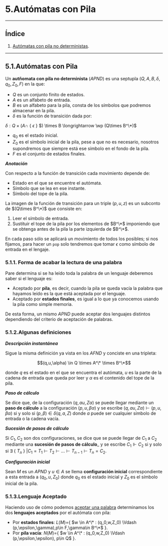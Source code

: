 # 5.Autómatas con Pila
---
## Índice
1. [Autómatas con pila no deterministas](#APND).
---
<a id="APND"></a>
## 5.1.Autómatas con Pila

Un __autñomata con pila no determinista__ (_APND_) es una septupla $(Q,A,B,\delta,q_0,Z_0,F)$ en la que:

- $Q$ es un conjunto finito de estados.
- $A$ es un alfabeto de entrada.
- $B$ es un alfabeto para la pila, consta de los símbolos que podremos almacenar en la pila.
- $\delta$ es la función de transición dada por:
    
$\delta : Q \times (A \cap$ \{ $\epsilon$ \} $) \times B \longrightarrow \wp (Q\times B^\*)$

- $q_0$ es el estado inicial.
- $Z_0$ es el símbolo inicial de la pila, pese a que no es necesario, nosotros supondremos que siempre está ese símbolo en el fondo de la pila.
- $F$ es el conjunto de estados finales.

___Anotación___

Con respecto a la función de transición cada movimiento depende de:

- Estado en el que se encuentre el autómata.
- Símbolo que se lea en ese instante.
- Símbolo del tope de la pila.

La imagen de la función de transición para un triple $(p,u,z)$ es un subconto de $(Q\times B^\*)$ que consiste en:

1. Leer el símbolo de entrada.
2. Sustituir el tope de la pila por los elementos de $B^\*$ imponiendo que se obtenga antes de la pila la parte izquierda de $B^\*$.

En cada paso sólo se aplicará un movimiento de todos los posibles; si nos fijamos, para hacer un `pop`  solo tendremos que tomar $\epsilon$ como símbolo de entrada en el lengaje.

<a id="formas"></a>
### 5.1.1. Forma de acabar la lectura de una palabra

Pare determina si se ha leído toda la palabra de un lenguaje deberemos saber si el lenguaje es:

- Aceptado por __pila__, es decir, cuando la pila se queda vacía la palabra que hayamos leído es la que está aceptada por el lenguaje.
- Aceptado por __estados finales__, es igual a lo que ya conocemos usando la pila como simple memoria.

De esta forma, un mismo _APND_ puede aceptar dos lenguajes distintos dependiendo del criterio de aceptación de palabras.

### 5.1.2.Algunas definiciones

___Descripción instantánea___

Sigue la misma definición ya vista en los _AFND_ y conciste en una tripleta:

$$(q,u,\alpha) \in Q \times A^\* \times B^\*$$ 

donde $q$ es el estado en el que se encuentra el autómata, $u$ es la parte de la cadena de entrada que queda por leer y $\alpha$ es el contenido del tope de la pila.

___Paso de cálculo___

Se dice que, de la configuración $(q,au,Z\alpha)$ se puede llegar mediante un __paso de cálculo__ a la configuración $(p,u,\beta \alpha)$ y se escribe $(q,au,Z\alpha) \vdash (p,u,\beta \alpha)$ si y solo si $(p,\beta) \in \delta(q,a,Z)$ donde $a$ puede ser cualquier símbolo de entrada o la cadena vacía.

___Sucesión de pasos de cálculo___

Si $C_1,C_2$ son dos configuraciones, se dice que se puede llegar de $C_1$ a $C_2$ mediante una __sucesión de pasos de cálculo___ y se escribe $C_1 \Vdash C_2$ si y solo si $\exists$ \{ $T_n$ \} $| C_1=T_1 \vdash T_2\vdash ... \vdash T_{n-1} \vdash T_n = C_2$.

___Configuración inicial___

Sean $M$ es un _APND_ y $u \in A$ se llema __configuración inicial__ correspondiente a esta entrada a  $(q_0,u,Z_0)$ donde $q_0$ es el estado inicial y $Z_0$ es el símbolo inicial de la pila.

### 5.1.3.Lenguaje Aceptado

Haciendo uso de cómo podemos [aceptar una palabra](#formas) determinamos los dos __lenguajes aceptados__ por el autómata con pila:

- Por __estados finales__: $L(M)=$\{ $w \in A^\* : (q_0,w,Z_0) \Vdash (p,\epsilon,\gamma),p\in F,\gamma\in B^\*$ \}.
- Por __pila vacía__: $N(M)=$\{ $w \in A^\* : (q_0,w,Z_0) \Vdash (p,\epsilon,\epsilon), p\in Q$ \}.
